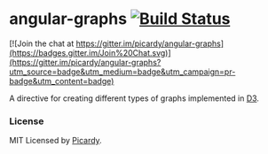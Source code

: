 # angular-graphs [![Build Status](https://travis-ci.org/picardy/angular-graphs.svg?branch=master)](https://travis-ci.org/picardy/angular-graphs)

[![Join the chat at https://gitter.im/picardy/angular-graphs](https://badges.gitter.im/Join%20Chat.svg)](https://gitter.im/picardy/angular-graphs?utm_source=badge&utm_medium=badge&utm_campaign=pr-badge&utm_content=badge)

A directive for creating different types of graphs implemented in [D3](http://d3js.org/).

### License
MIT Licensed by [Picardy](http://beta.picardylearning.com).

